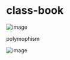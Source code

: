 # class-book
![image](https://github.com/user-attachments/assets/506e4595-ba36-426a-a6b0-375b75084403)

polymophism

![image](https://github.com/user-attachments/assets/32aea6bf-a4e2-409b-8202-7b014b717aec)


